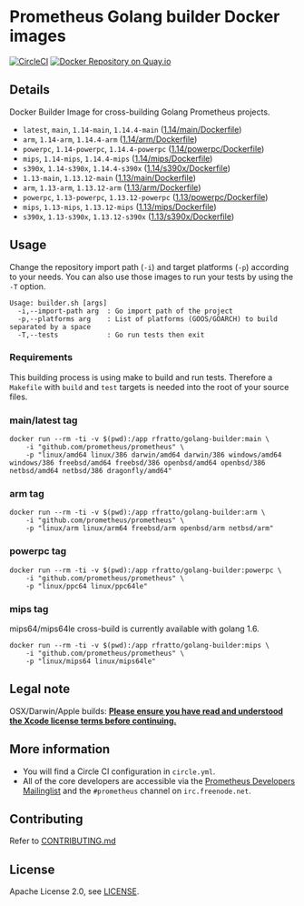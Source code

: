 # Prometheus Golang builder Docker images

[![CircleCI](https://circleci.com/gh/prometheus/golang-builder/tree/master.svg?style=shield)][circleci]
[![Docker Repository on Quay.io](https://quay.io/repository/prometheus/golang-builder/status)][quayio]

## Details

Docker Builder Image for cross-building Golang Prometheus projects.

- `latest`, `main`, `1.14-main`, `1.14.4-main` ([1.14/main/Dockerfile](1.14/main/Dockerfile))
- `arm`, `1.14-arm`, `1.14.4-arm` ([1.14/arm/Dockerfile](1.14/arm/Dockerfile))
- `powerpc`, `1.14-powerpc`, `1.14.4-powerpc` ([1.14/powerpc/Dockerfile](1.14/powerpc/Dockerfile))
- `mips`, `1.14-mips`, `1.14.4-mips` ([1.14/mips/Dockerfile](1.14/mips/Dockerfile))
- `s390x`, `1.14-s390x`, `1.14.4-s390x` ([1.14/s390x/Dockerfile](1.14/s390x/Dockerfile))
- `1.13-main`, `1.13.12-main` ([1.13/main/Dockerfile](1.13/main/Dockerfile))
- `arm`, `1.13-arm`, `1.13.12-arm` ([1.13/arm/Dockerfile](1.13/arm/Dockerfile))
- `powerpc`, `1.13-powerpc`, `1.13.12-powerpc` ([1.13/powerpc/Dockerfile](1.13/powerpc/Dockerfile))
- `mips`, `1.13-mips`, `1.13.12-mips` ([1.13/mips/Dockerfile](1.13/mips/Dockerfile))
- `s390x`, `1.13-s390x`, `1.13.12-s390x` ([1.13/s390x/Dockerfile](1.13/s390x/Dockerfile))

## Usage

Change the repository import path (`-i`) and target platforms (`-p`) according to your needs.
You can also use those images to run your tests by using the `-T` option.

```
Usage: builder.sh [args]
  -i,--import-path arg  : Go import path of the project
  -p,--platforms arg    : List of platforms (GOOS/GOARCH) to build separated by a space
  -T,--tests            : Go run tests then exit
```

### Requirements

This building process is using make to build and run tests.
Therefore a `Makefile` with `build` and `test` targets is needed into the root of your source files.

### main/latest tag

```
docker run --rm -ti -v $(pwd):/app rfratto/golang-builder:main \
    -i "github.com/prometheus/prometheus" \
    -p "linux/amd64 linux/386 darwin/amd64 darwin/386 windows/amd64 windows/386 freebsd/amd64 freebsd/386 openbsd/amd64 openbsd/386 netbsd/amd64 netbsd/386 dragonfly/amd64"
```

### arm tag

```
docker run --rm -ti -v $(pwd):/app rfratto/golang-builder:arm \
    -i "github.com/prometheus/prometheus" \
    -p "linux/arm linux/arm64 freebsd/arm openbsd/arm netbsd/arm"
```

### powerpc tag

```
docker run --rm -ti -v $(pwd):/app rfratto/golang-builder:powerpc \
    -i "github.com/prometheus/prometheus" \
    -p "linux/ppc64 linux/ppc64le"
```

### mips tag

mips64/mips64le cross-build is currently available with golang 1.6.

```
docker run --rm -ti -v $(pwd):/app rfratto/golang-builder:mips \
    -i "github.com/prometheus/prometheus" \
    -p "linux/mips64 linux/mips64le"
```

## Legal note

OSX/Darwin/Apple builds:
**[Please ensure you have read and understood the Xcode license
   terms before continuing.](https://www.apple.com/legal/sla/docs/xcode.pdf)**

## More information

  * You will find a Circle CI configuration in `circle.yml`.
  * All of the core developers are accessible via the [Prometheus Developers Mailinglist](https://groups.google.com/forum/?fromgroups#!forum/prometheus-developers) and the `#prometheus` channel on `irc.freenode.net`.

## Contributing

Refer to [CONTRIBUTING.md](CONTRIBUTING.md)

## License

Apache License 2.0, see [LICENSE](LICENSE).

[quayio]: https://quay.io/repository/prometheus/golang-builder
[circleci]: https://circleci.com/gh/prometheus/golang-builder


